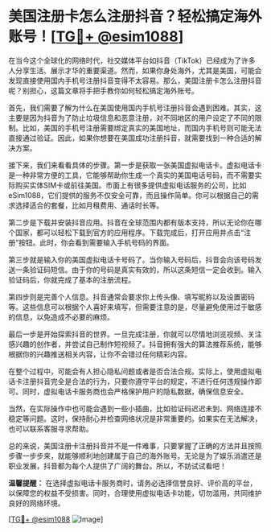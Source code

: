 # 美国注册卡怎么注册抖音？轻松搞定海外账号！[[TG💪+ @esim1088](https://t.me/s/esim1088)]

在当今这个全球化的网络时代，社交媒体平台如抖音（TikTok）已经成为了许多人分享生活、展示才华的重要渠道。然而，如果你身处海外，尤其是美国，可能会发现直接使用国内手机号注册抖音变得不太容易。那么，美国注册卡怎么注册抖音呢？别担心，这篇文章将手把手教你如何轻松搞定海外账号。

首先，我们需要了解为什么在美国使用国内手机号注册抖音会遇到困难。其实，这主要是因为抖音为了防止垃圾信息和恶意注册，对不同地区的用户设定了不同的限制。比如，美国的手机号注册需要绑定真实的美国地址，而国内手机号则可能无法直接通过验证。因此，如果你想要在美国成功注册抖音，就需要找到一种合适的解决方案。

接下来，我们来看看具体的步骤。第一步是获取一张美国虚拟电话卡。虚拟电话卡是一种非常方便的工具，它能够帮助你生成一个真实的美国电话号码，而不需要实际购买实体SIM卡或前往美国。市面上有很多提供虚拟电话服务的公司，比如eSim1088，它们提供的服务不仅安全可靠，而且操作简单。你可以根据自己的需求选择适合的套餐，比如月租费用、通话时长等。

第二步是下载并安装抖音应用。抖音在全球范围内都有版本支持，所以无论你在哪个国家，都可以轻松下载到官方的应用程序。下载完成后，打开应用并点击“注册”按钮。此时，你会看到需要输入手机号码的界面。

第三步就是输入你的美国虚拟电话卡号码了。当你输入号码后，抖音会向该号码发送一条验证码短信。由于你的号码是真实有效的，所以这条短信一定会收到。输入验证码后，你就完成了基本的注册流程。

第四步则是完善个人信息。抖音通常会要求你上传头像、填写昵称以及设置密码等。这些信息可以根据个人喜好来填写，但需要注意的是，尽量避免使用过于敏感的信息，以免造成不必要的麻烦。

最后一步是开始探索抖音的世界。一旦完成注册，你就可以尽情地浏览视频、关注感兴趣的创作者，并尝试自己制作短视频了。抖音拥有强大的算法推荐系统，能够根据你的兴趣推送相关内容，让你不会错过任何精彩内容。

在整个过程中，可能会有人担心隐私问题或者是否合法合规。实际上，使用虚拟电话卡注册抖音完全是合法的行为，只要你遵守平台的规定，不进行任何违规操作即可。同时，虚拟电话卡服务商也会严格保护用户的隐私数据，确保信息安全。

当然，在实际操作中也可能会遇到一些小插曲，比如验证码迟迟未到、网络连接不稳定等问题。这时，保持耐心并检查网络状况是非常重要的。如果实在无法解决，也可以联系客服寻求帮助。

总的来说，美国注册卡注册抖音并不是一件难事，只要掌握了正确的方法并且按照步骤一步步来，就能够顺利地创建属于自己的海外账号。无论是为了娱乐消遣还是职业发展，抖音都为每个人提供了广阔的舞台。所以，不妨试试看吧！

**温馨提醒：** 在选择虚拟电话卡服务商时，请务必选择信誉良好、评价高的平台，以保障您的权益不受损害。同时，合理使用虚拟电话卡功能，切勿滥用，共同维护良好的网络环境。

[[TG💪+ @esim1088](https://t.me/s/esim1088) ![Image](https://i.postimg.cc/4NQfJmqS/Snipaste-2025-05-13-00-14-12.png)]